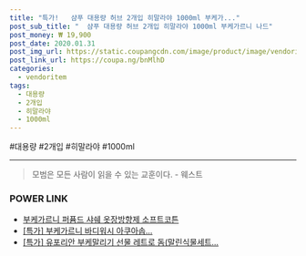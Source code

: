 ```yaml
--- 
title: "특가!   샴푸 대용량 허브 2개입 히말라야 1000ml 부케가..." 
post_sub_title: "  샴푸 대용량 허브 2개입 히말라야 1000ml 부케가르니 나드" 
post_money: ₩ 19,900 
post_date: 2020.01.31 
post_img_url: https://static.coupangcdn.com/image/product/image/vendoritem/2019/09/05/4428105221/24558263-c24b-43ff-90a5-b381db810cd5.jpg 
post_link_url: https://coupa.ng/bnMlhD 
categories: 
  - vendoritem 
tags: 
  - 대용량 
  - 2개입 
  - 히말라야 
  - 1000ml 
--- 
```

  #대용량 #2개입 #히말라야 #1000ml 
<hr> 

> 모범은 모든 사람이 읽을 수 있는 교훈이다. - 웨스트 


### POWER LINK

* <a href="https://blog.naver.com/fasyy4321/221792026017" target="_blank">부케가르니 퍼퓸드 샤쉐 옷장방향제 소프트코튼</a>
* <a href="https://blog.naver.com/an0733/221792048615" target="_blank">[특가] 부케가르니 바디워시 아쿠아솝...</a>
* <a href="https://blog.naver.com/santokki14/221791007042" target="_blank">[특가] 유포리안 부케말리기 선물 레트로 돔(말린식물세트...</a>
